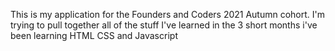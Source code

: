 This is my application for the Founders and Coders 2021 Autumn cohort. 
I'm trying to pull together all of the stuff I've learned in the 3 short months i've been learning HTML CSS and Javascript
